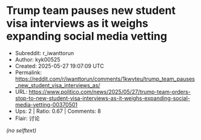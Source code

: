 # Trump team pauses new student visa interviews as it weighs expanding social media vetting

- Subreddit: r_iwanttorun
- Author: kyk00525
- Created: 2025-05-27 19:07:09 UTC
- Permalink: https://reddit.com/r/iwanttorun/comments/1kwvteu/trump_team_pauses_new_student_visa_interviews_as/
- URL: https://www.politico.com/news/2025/05/27/trump-team-orders-stop-to-new-student-visa-interviews-as-it-weighs-expanding-social-media-vetting-00370501
- Ups: 2 | Ratio: 0.67 | Comments: 8
- Flair: 讨论

_(no selftext)_
